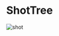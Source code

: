 # ShotTree
![shot](https://github.com/sanjaybaro/ShotTree/assets/123923491/21d7ad56-3ea8-4f2e-a9f4-b06954112826)
